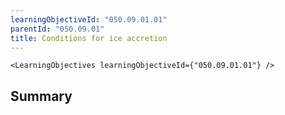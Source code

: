 ```yaml
---
learningObjectiveId: "050.09.01.01"
parentId: "050.09.01"
title: Conditions for ice accretion
---
```


```tsx eval
<LearningObjectives learningObjectiveId={"050.09.01.01"} />
```

## Summary
